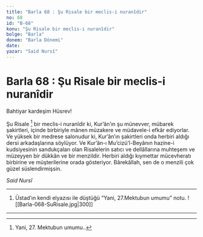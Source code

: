 ```yaml
---
title: "Barla 68 : Şu Risale bir meclis-i nuranîdir"
no: 68
id: "B-68"
konu: "Şu Risale bir meclis-i nuranîdir"
bolge: "Barla"
donem: "Barla Dönemi"
date: 
yazar: "Said Nursî"
---
```


# Barla 68 : Şu Risale bir meclis-i nuranîdir

Bahtiyar kardeşim Hüsrev!

Şu Risale [^1] bir meclis-i nuranîdir ki, Kur’ân’ın şu münevver, mübarek şakirtleri, içinde birbiriyle mânen müzakere ve müdavele-i efkâr ediyorlar. Ve yüksek bir medrese salonudur ki, Kur’ân’ın şakirtleri onda herbiri aldığı dersi arkadaşlarına söylüyor. Ve Kur’ân-ı Mu’cizü’l-Beyânın hazine-i kudsiyesinin sandukçaları olan Risalelerin satıcı ve dellâllarına muhteşem ve müzeyyen bir dükkân ve bir menzildir. Herbiri aldığı kıymettar mücevheratı birbirine ve müşterilerine orada gösteriyor. Bârekâllah, sen de o menzili çok güzel süslendirmişsin.

*Said Nursî*

***

1. Üstad’ın kendi elyazısı ile düştüğü “Yani, 27.Mektubun umumu” notu.
![[Barla-068-SuRisale.jpg|300]]


***
[^1]: Yani, 27. Mektubun umumu..
